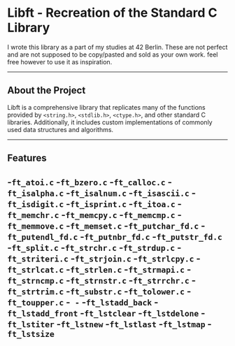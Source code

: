 
# Libft - Recreation of the Standard C Library

I wrote this library as a part of my studies at 42 Berlin.
These are not perfect and are not supposed to be copy/pasted and sold as your own work. feel free however to use it as inspiration.

---

## **About the Project**

Libft is a comprehensive library that replicates many of the functions provided by `<string.h>`, `<stdlib.h>`, `<ctype.h>`, and other standard C libraries. Additionally, it includes custom implementations of commonly used data structures and algorithms.

---

## **Features**

-`ft_atoi.c`
-`ft_bzero.c`
-`ft_calloc.c`
-`ft_isalpha.c`
-`ft_isalnum.c`
-`ft_isascii.c`
-`ft_isdigit.c`
-`ft_isprint.c`
-`ft_itoa.c`
-`ft_memchr.c`
-`ft_memcpy.c`
-`ft_memcmp.c`
-`ft_memmove.c`
-`ft_memset.c`
-`ft_putchar_fd.c`
-`ft_putendl_fd.c`
-`ft_putnbr_fd.c`
-`ft_putstr_fd.c`
-`ft_split.c`
-`ft_strchr.c`
-`ft_strdup.c`
-`ft_striteri.c`
-`ft_strjoin.c`
-`ft_strlcpy.c`
-`ft_strlcat.c`
-`ft_strlen.c`
-`ft_strmapi.c`
-`ft_strncmp.c`
-`ft_strnstr.c`
-`ft_strrchr.c`
-`ft_strtrim.c`
-`ft_substr.c`
-`ft_tolower.c`
-`ft_toupper.c`
-`
-`
-`ft_lstadd_back`
-`ft_lstadd_front`
-`ft_lstclear`
-`ft_lstdelone`
-`ft_lstiter`
-`ft_lstnew`
-`ft_lstlast`
-`ft_lstmap`
-`ft_lstsize`
---
